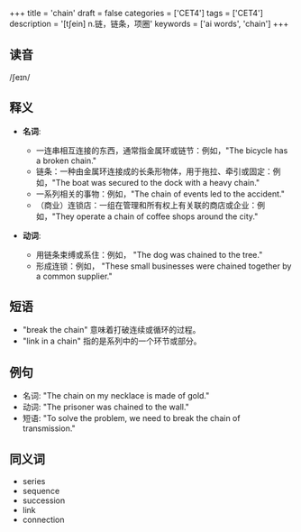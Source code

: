 +++
title = 'chain'
draft = false
categories = ['CET4']
tags = ['CET4']
description = '[t∫ein] n.链，链条，项圈'
keywords = ['ai words', 'chain']
+++

## 读音
/ʃeɪn/

## 释义
- **名词**:
  - 一连串相互连接的东西，通常指金属环或链节：例如，"The bicycle has a broken chain."
  - 链条：一种由金属环连接成的长条形物体，用于拖拉、牵引或固定：例如，"The boat was secured to the dock with a heavy chain."
  - 一系列相关的事物：例如，"The chain of events led to the accident."
  - （商业）连锁店：一组在管理和所有权上有关联的商店或企业：例如，"They operate a chain of coffee shops around the city."

- **动词**:
  - 用链条束缚或系住：例如， "The dog was chained to the tree."
  - 形成连锁：例如， "These small businesses were chained together by a common supplier."

## 短语
- "break the chain" 意味着打破连续或循环的过程。
- "link in a chain" 指的是系列中的一个环节或部分。

## 例句
- 名词: "The chain on my necklace is made of gold."
- 动词: "The prisoner was chained to the wall."
- 短语: "To solve the problem, we need to break the chain of transmission."

## 同义词
- series
- sequence
- succession
- link
- connection

